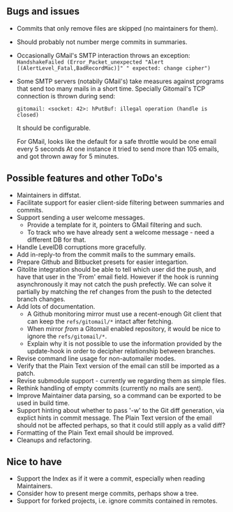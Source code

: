 ## Bugs and issues

* Commits that only remove files are skipped (no maintainers for them).
* Should probably not number merge commits in summaries.
* Occasionally GMail's SMTP interaction throws an exception:
  `HandshakeFailed (Error_Packet_unexpected "Alert [(AlertLevel_Fatal,BadRecordMac)]" " expected: change cipher")`
* Some SMTP servers (notabily GMail's) take measures against programs
  that send too many mails in a short time. Specially Gitomail's TCP connection
  is thrown during send:

      gitomail: <socket: 42>: hPutBuf: illegal operation (handle is closed)

  It should be configurable.

  For GMail, looks like the default for a safe throttle would be one email every 5 seconds
  At one instance it tried to send more than 105 emails, and got thrown away for 5 minutes.

## Possible features and other ToDo's

* Maintainers in diffstat.
* Facilitate support for easier client-side filtering between summaries and commits.
* Support sending a user welcome messages.
    * Provide a template for it, pointers to GMail filtering and such.
    * To track who we have already sent a welcome message - need a different DB for that.
* Handle LevelDB corruptions more gracefully.
* Add in-reply-to from the commit mails to the summary emails.
* Prepare Github and Bitbucket presets for easier integartion.
* Gitolite integration should be able to tell which user did the push, and
  have that user in the 'From' email field. However if the hook is running
  asynchronously it may not catch the push prefectly. We can solve it partially
  by matching the ref changes from the push to the detected branch changes.
* Add lots of documentation.
  * A Github monitoring mirror must use a recent-enough Git client that can keep
    the `refs/gitomail/*` intact after fetching.
  * When mirror *from* a Gitomail enabled repository, it would be nice to ignore
    the `refs/gitomail/*`.
  * Explain why it is not possible to use the information provided by the update-hook
    in order to decipher relationship between branches.
* Revise command line usage for non-automailer modes.
* Verify that the Plain Text version of the email can still be imported as a patch.
* Revise submodule support - currently we regarding them as simple files.
* Rethink handling of empty commits (currently no mails are sent).
* Improve Maintainer data parsing, so a command can be exported to be used in
  build time.
* Support hinting about whether to pass '-w' to the Git diff generation, via
  explict hints in commit message. The Plain Text version of the email should not be
  affected perhaps, so that it could still apply as a valid diff?
* Formatting of the Plain Text email should be improved.
* Cleanups and refactoring.

## Nice to have

* Support the Index as if it were a commit, especially when reading Maintainers.
* Consider how to present merge commits, perhaps show a tree.
* Support for forked projects, i.e. ignore commits contained in remotes.
